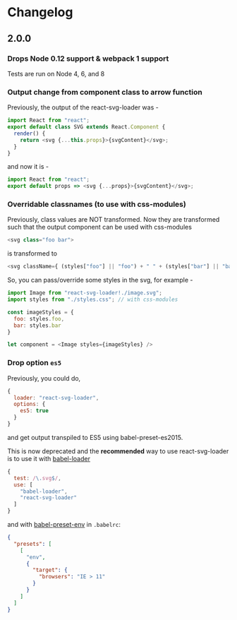 # Changelog

## 2.0.0

### Drops Node 0.12 support & webpack 1 support

Tests are run on Node 4, 6, and 8

### Output change from component class to arrow function

Previously, the output of the react-svg-loader was -

```js
import React from "react";
export default class SVG extends React.Component {
  render() {
    return <svg {...this.props}>{svgContent}</svg>;
  }
}
```

and now it is -

```js
import React from "react";
export default props => <svg {...props}>{svgContent}</svg>;
```

### Overridable classnames (to use with css-modules)

Previously, class values are NOT transformed. Now they are transformed such that the output component can be used with css-modules

```js
<svg class="foo bar">
```

is transformed to

```js
<svg className={ (styles["foo"] || "foo") + " " + (styles["bar"] || "bar") }>
```

So, you can pass/override some styles in the svg, for example -

```js
import Image from "react-svg-loader!./image.svg";
import styles from "./styles.css"; // with css-modules

const imageStyles = {
  foo: styles.foo,
  bar: styles.bar
}

let component = <Image styles={imageStyles} />
```

### Drop option `es5`

Previously, you could do,

```js
{
  loader: "react-svg-loader",
  options: {
    es5: true
  }
}
```

and get output transpiled to ES5 using babel-preset-es2015.

This is now deprecated and the **recommended** way to use react-svg-loader is to use it with [babel-loader](https://github.com/babel/babel-loader)

```js
{
  test: /\.svg$/,
  use: [
    "babel-loader",
    "react-svg-loader"
  ]
}
```

and with [babel-preset-env](https://github.com/babel/babel-preset-env) in `.babelrc`:

```json
{
  "presets": [
    [
      "env",
      {
        "target": {
          "browsers": "IE > 11"
        }
      }
    ]
  ]
}
```
